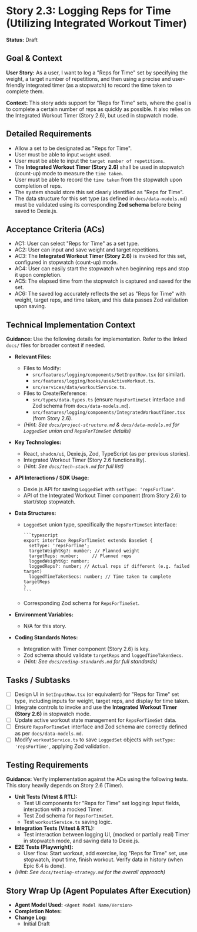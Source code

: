 # Story 2.3: Logging Reps for Time (Utilizing Integrated Workout Timer)

**Status:** Draft

## Goal & Context

**User Story:** As a user, I want to log a "Reps for Time" set by specifying the weight, a target number of repetitions, and then using a precise and user-friendly integrated timer (as a stopwatch) to record the time taken to complete them.

**Context:** This story adds support for "Reps for Time" sets, where the goal is to complete a certain number of reps as quickly as possible. It also relies on the Integrated Workout Timer (Story 2.6), but used in stopwatch mode.

## Detailed Requirements

* Allow a set to be designated as "Reps for Time".
* User must be able to input `weight` used.
* User must be able to input the `target number of repetitions`.
* The **Integrated Workout Timer (Story 2.6)** shall be used in stopwatch (count-up) mode to measure the `time taken`.
* User must be able to record the `time taken` from the stopwatch upon completion of reps.
* The system should store this set clearly identified as "Reps for Time".
* The data structure for this set type (as defined in `docs/data-models.md`) must be validated using its corresponding **Zod schema** before being saved to Dexie.js.

## Acceptance Criteria (ACs)

* AC1: User can select "Reps for Time" as a set type.
* AC2: User can input and save weight and target repetitions.
* AC3: The **Integrated Workout Timer (Story 2.6)** is invoked for this set, configured in stopwatch (count-up) mode.
* AC4: User can easily start the stopwatch when beginning reps and stop it upon completion.
* AC5: The elapsed time from the stopwatch is captured and saved for the set.
* AC6: The saved log accurately reflects the set as "Reps for Time" with weight, target reps, and time taken, and this data passes Zod validation upon saving.

## Technical Implementation Context

**Guidance:** Use the following details for implementation. Refer to the linked `docs/` files for broader context if needed.

* **Relevant Files:**
  * Files to Modify:
    * `src/features/logging/components/SetInputRow.tsx` (or similar).
    * `src/features/logging/hooks/useActiveWorkout.ts`.
    * `src/services/data/workoutService.ts`.
  * Files to Create/Reference:
    * `src/types/data.types.ts` (ensure `RepsForTimeSet` interface and Zod schema from `docs/data-models.md`).
    * `src/features/logging/components/IntegratedWorkoutTimer.tsx` (from Story 2.6).
  * _(Hint: See `docs/project-structure.md` & `docs/data-models.md` for `LoggedSet` union and `RepsForTimeSet` details)_

* **Key Technologies:**
  * React, `shadcn/ui`, Dexie.js, Zod, TypeScript (as per previous stories).
  * Integrated Workout Timer (Story 2.6 functionality).
  * _(Hint: See `docs/tech-stack.md` for full list)_

* **API Interactions / SDK Usage:**
  * Dexie.js API for saving `LoggedSet` with `setType: 'repsForTime'`.
  * API of the Integrated Workout Timer component (from Story 2.6) to start/stop stopwatch.

* **Data Structures:**
  * `LoggedSet` union type, specifically the `RepsForTimeSet` interface:

        ```typescript
        export interface RepsForTimeSet extends BaseSet {
          setType: 'repsForTime';
          targetWeightKg?: number; // Planned weight
          targetReps: number;     // Planned reps
          loggedWeightKg: number;
          loggedReps?: number; // Actual reps if different (e.g. failed target)
          loggedTimeTakenSecs: number; // Time taken to complete targetReps
        }
        ```

  * Corresponding Zod schema for `RepsForTimeSet`.

* **Environment Variables:**
  * N/A for this story.

* **Coding Standards Notes:**
  * Integration with Timer component (Story 2.6) is key.
  * Zod schema should validate `targetReps` and `loggedTimeTakenSecs`.
  * _(Hint: See `docs/coding-standards.md` for full standards)_

## Tasks / Subtasks

* [ ] Design UI in `SetInputRow.tsx` (or equivalent) for "Reps for Time" set type, including inputs for weight, target reps, and display for time taken.
* [ ] Integrate controls to invoke and use the **Integrated Workout Timer (Story 2.6)** in stopwatch mode.
* [ ] Update active workout state management for `RepsForTimeSet` data.
* [ ] Ensure `RepsForTimeSet` interface and Zod schema are correctly defined as per `docs/data-models.md`.
* [ ] Modify `workoutService.ts` to save `LoggedSet` objects with `setType: 'repsForTime'`, applying Zod validation.

## Testing Requirements

**Guidance:** Verify implementation against the ACs using the following tests. This story heavily depends on Story 2.6 (Timer).

* **Unit Tests (Vitest & RTL):**
  * Test UI components for "Reps for Time" set logging: Input fields, interaction with a mocked Timer.
  * Test Zod schema for `RepsForTimeSet`.
  * Test `workoutService.ts` saving logic.
* **Integration Tests (Vitest & RTL):**
  * Test interaction between logging UI, (mocked or partially real) Timer in stopwatch mode, and saving data to Dexie.js.
* **E2E Tests (Playwright):**
  * User flow: Start workout, add exercise, log "Reps for Time" set, use stopwatch, input time, finish workout. Verify data in history (when Epic 6.4 is done).
* _(Hint: See `docs/testing-strategy.md` for the overall approach)_

## Story Wrap Up (Agent Populates After Execution)

* **Agent Model Used:** `<Agent Model Name/Version>`
* **Completion Notes:**
* **Change Log:**
  * Initial Draft
